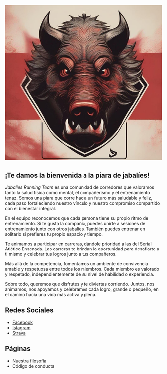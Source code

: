 # ![logo](assets/logo_jabalies.jpg)

## ¡Te damos la bienvenida a la piara de jabalíes!

_Jabalíes Running Team_ es una comunidad de corredores que valoramos tanto la salud física como mental, el compañerismo y el entrenamiento tenaz.
Somos una piara que corre hacia un futuro más saludable y feliz, cada paso fortaleciendo nuestro vínculo y nuestro compromiso compartido con el bienestar integral.

En el equipo reconocemos que cada persona tiene su propio ritmo de entrenamiento.
Si te gusta la compañía, puedes unirte a sesiones de entrenamiento junto con otros jabalíes.
También puedes entrenar en solitario si prefieres tu propio espacio y tiempo.

Te animamos a participar en carreras, dándole prioridad a las del Serial Atlético Ensenada.
Las carreras te brindan la oportunidad para desafiarte a ti mismo y celebrar tus logros junto a tus compañeros.

Más allá de la competencia, fomentamos un ambiente de convivencia amable y respetuosa entre todos los miembros.
Cada miembro es valorado y respetado, independientemente de su nivel de habilidad o experiencia.

Sobre todo, queremos que disfrutes y te diviertas corriendo.
Juntos, nos animamos, nos apoyamos y celebramos cada logro, grande o pequeño, en el camino hacia una vida más activa y plena.

## Redes Sociales

- [Facebook
](https://facebook.com/61556552277569/)
- [Istagram](https://www.instagram.com/jabalies_running_team_/)
- [Strava](https://www.strava.com/clubs/jabalies)

## Páginas

- Nuestra filosofía
- Código de conducta

